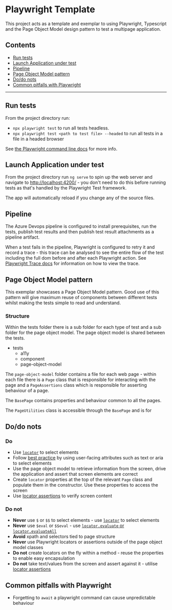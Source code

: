 # Playwright Template

This project acts as a template and exemplar to using Playwright, Typescript and the Page Object Model design pattern to test a multipage application.


## Contents

* [Run tests](#run-tests)
* [Launch Application under test](#launch-application-under-test)
* [Pipeline](#pipeline)
* [Page Object Model pattern](#page-object-model-pattern)
* [Do/do nots](#dodo-nots)
* [Common pitfalls with Playwright](#common-pitfalls-with-playwright)

---

## Run tests

From the project directory run:

* `npx playwright test` to run all tests headless.
* `npx playwright test <path to test file> --headed` to run all tests in a file in a headed browser

See [the Playwright command line docs](https://playwright.dev/docs/test-cli) for more info.

## Launch Application under test

From the project directory run `ng serve` to spin up the web server and navigate to <http://localhost:4200/> - you don't need to do this before running tests as that's handled by the Playwright Test framework.

The app will automatically reload if you change any of the source files.

## Pipeline

The Azure Devops pipeline is configured to install prerequisites, run the tests, publish test results and then publish test result attachments as a pipeline artifact.

When a test fails in the pipeline, Playwright is configured to retry it and record a trace - this trace can be analysed to see the entire flow of the test including the full dom before and after each Playwright action. See [Playwright Trace docs](https://playwright.dev/docs/trace-viewer) for information on how to view the trace.

## Page Object Model pattern

This exemplar showcases a Page Object Model pattern. Good use of this pattern will give maximum reuse of components between different tests whilst making the tests simple to read and understand.

### Structure

Within the tests folder there is a sub folder for each type of test and a sub folder for the page object model. The page object model is shared between the tests.

* tests
  * a11y
  * component
  * page-object-model

The `page-object-model` folder contains a file for each web page - within each file there is a `Page` class that is responsible for interacting with the page and a `PageAssertions` class which is responsible for asserting behaviour of a page.

The `BasePage` contains properties and behaviour common to all the pages. 

The `PageUtilities` class is accessible through the `BasePage` and is for 

## Do/do nots

### Do

* Use [`locator`](https://playwright.dev/docs/locators) to select elements
* Follow [best practice](https://playwright.dev/docs/selectors#best-practices) by using user-facing attributes such as text or aria to select elements
* Use the page object model to retrieve information from the screen, drive the application and assert that screen elements are correct
* Create `locator` properties at the top of the relevant `Page` class and populate them in the constructor. Use these properties to access the screen
* Use [locator assertions](https://playwright.dev/docs/test-assertions) to verify screen content

### Do not
* **Never** use `$` or `$$` to select elements - use [`locator`](https://playwright.dev/docs/locators) to select elements
* **Never** use `$eval` or `$$eval` - use [`locator.evaluate` or `locator.evaluateAll`](https://playwright.dev/docs/api/class-locator#locator-evaluate)
* **Avoid** xpath and selectors tied to page structure
* **Never** use Playwright locators or assertions outside of the page object model classes
* **Do not** create locators on the fly within a method - reuse the properties to enable easy encapsulation
* **Do not** take text/values from the screen and assert against it - utilise [locator assertions](https://playwright.dev/docs/test-assertions)

## Common pitfalls with Playwright

* Forgetting to `await` a playwright command can cause unpredictable behaviour
